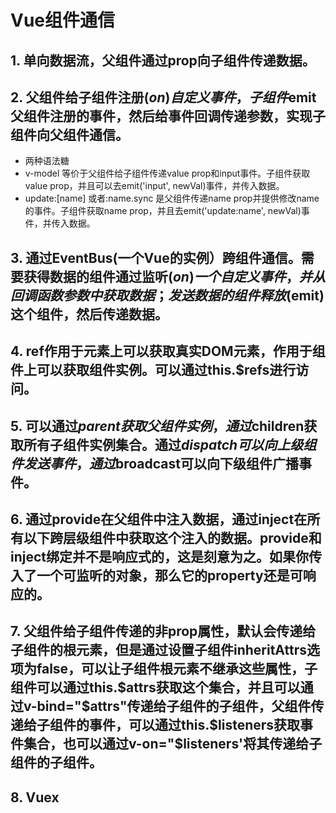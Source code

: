 # Vue组件通信

## 1. 单向数据流，父组件通过prop向子组件传递数据。

## 2. 父组件给子组件注册($on)自定义事件，子组件$emit父组件注册的事件，然后给事件回调传递参数，实现子组件向父组件通信。

  - 两种语法糖
  - v-model 等价于父组件给子组件传递value prop和input事件。子组件获取value prop，并且可以去emit('input', newVal)事件，并传入数据。
  - update:[name] 或者:name.sync 是父组件传递name prop并提供修改name的事件。子组件获取name prop，并且去emit('update:name', newVal)事件，并传入数据。

## 3. 通过EventBus(一个Vue的实例）跨组件通信。需要获得数据的组件通过监听($on)一个自定义事件，并从回调函数参数中获取数据；发送数据的组件释放($emit)这个组件，然后传递数据。

## 4. ref作用于元素上可以获取真实DOM元素，作用于组件上可以获取组件实例。可以通过this.$refs进行访问。

## 5. 可以通过$parent获取父组件实例，通过$children获取所有子组件实例集合。通过$dispatch可以向上级组件发送事件，通过$broadcast可以向下级组件广播事件。

## 6. 通过provide在父组件中注入数据，通过inject在所有以下跨层级组件中获取这个注入的数据。provide和inject绑定并不是响应式的，这是刻意为之。如果你传入了一个可监听的对象，那么它的property还是可响应的。

## 7. 父组件给子组件传递的非prop属性，默认会传递给子组件的根元素，但是通过设置子组件inheritAttrs选项为false，可以让子组件根元素不继承这些属性，子组件可以通过this.$attrs获取这个集合，并且可以通过v-bind="$attrs"传递给子组件的子组件，父组件传递给子组件的事件，可以通过this.$listeners获取事件集合，也可以通过v-on="$listeners'将其传递给子组件的子组件。

## 8. Vuex
